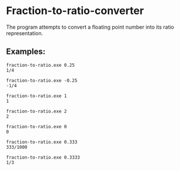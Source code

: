 # Fraction-to-ratio-converter

The program attempts to convert a floating point number into its ratio representation.

## Examples:
```batch
fraction-to-ratio.exe 0.25
1/4
```
```batch
fraction-to-ratio.exe -0.25
-1/4
```
```batch
fraction-to-ratio.exe 1
1
```
```batch
fraction-to-ratio.exe 2
2
```
```batch
fraction-to-ratio.exe 0
0
```
```batch
fraction-to-ratio.exe 0.333
333/1000
```
```batch
fraction-to-ratio.exe 0.3333
1/3
```
